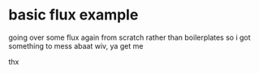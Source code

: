 # basic flux example
going over some flux again from scratch rather than boilerplates so i got something to mess abaat wiv, ya get me

thx
